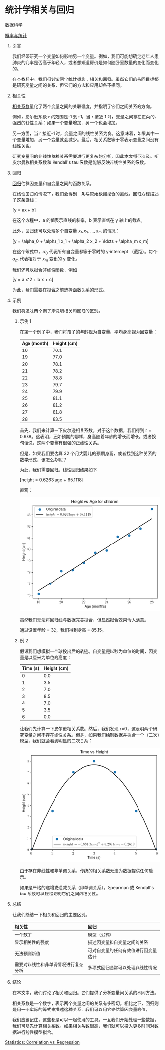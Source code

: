 # 统计学相关与回归

[数据科学](https://www.baeldung.com/cs/category/ai/data-science)

[概率与统计](https://www.baeldung.com/cs/tag/probability-and-statistics)

1. 引言

    我们经常研究一个变量如何影响另一个变量。例如，我们可能想确定老年人患肺炎的几率是否高于年轻人，或者想知道房价是如何随卧室数量的变化而变化的。

    在本教程中，我们将讨论两个统计概念：相关和回归。虽然它们的共同目标都是研究变量之间的关系，但它们的方法和应用却各不相同。

2. 相关性

    [相关系数](https://www.baeldung.com/cs/correlation-coefficient)量化了两个变量之间的关联强度，并指明了它们之间关系的方向。

    例如，皮尔逊系数 r 的范围是-1 到+1。当 r 接近 1 时，变量之间存在正向的、强烈的线性关系：如果一个变量增加，另一个也会增加。

    另一方面，当 r 接近-1 时，变量之间的线性关系为负。这意味着，如果其中一个变量增加，另一个变量就会减少。最后，相关系数等于零表示变量之间没有线性关系。

    研究变量间的非线性依赖关系需要进行更复杂的分析，因此本文将不涉及。斯皮尔曼秩相关系数和 Kendall's tau 系数是能够反映非线性关系的系数。

3. 回归

    [回归](https://www.baeldung.com/cs/interpolation-vs-regression)估算因变量和自变量之间的函数关系。

    在线性回归的情况下，我们会得到一条与原始数据拟合的直线。回归方程描述了这条直线：

    \[y = ax + b\]

    在这个方程中，a 的值表示直线的斜率，b 表示直线在 y 轴上的截点。

    此外，回归还可以处理多个自变量 $x_1, x_2, \ldots, x_m$ 的情况：

    \[y = \alpha_0 + \alpha_1 x_1 + \alpha_2 x_2 + \ldots  + \alpha_m x_m\]

    在这个等式中，$\alpha_{0}$ 代表所有自变量都等于零时的 y-intercept （截距）。每个 $\alpha_{m}$ 代表相对于 $x_{m}$ 变化的 y 变化。

    我们还可以拟合非线性函数，例如

    \[y = a x^2 + b x + c\]

    为此，我们需要在拟合之前选择函数关系的形式。

4. 示例

    我们将通过两个例子来说明相关和回归的区别。

    1. 示例 1

        在第一个例子中，我们将孩子的年龄视为自变量，平均身高视为因变量：

        | Age (month) | Height (cm) |
        |-------------|-------------|
        | 18          | 76.1        |
        | 19          | 77.0        |
        | 20          | 78.1        |
        | 21          | 78.2        |
        | 22          | 78.8        |
        | 23          | 79.7        |
        | 24          | 79.9        |
        | 25          | 81.1        |
        | 26          | 81.2        |
        | 27          | 81.8        |
        | 28          | 83.5        |

        首先，我们来计算一下皮尔逊相关系数。对于这个数据，我们得到 r = 0.988。这表明，正如预期的那样，身高随着年龄的增长而增长。或者换句话说，这两个变量有很强的正线性关系。

        但是，如果我们要估算 32 个月大婴儿的预期身高，或者找到这种关系的数学形式，该怎么办呢？

        为此，我们需要回归。线性回归结果如下

        \[height = 0.6263 age + 65.1118\]

        直观：

        ![回归示例 年龄](pic/Agegraphregression.png)

        虽然我们无法将回归线与数据完美拟合，但显然拟合效果令人满意。

        通过设置年龄 = 32，我们得到身高 = 85.15。

    2. 例 2

        假设我们想模拟一个球投出后的轨迹。自变量是以秒为单位的时间，因变量是以厘米为单位的高度：

        | Time (s) | Height (cm) |
        |----------|-------------|
        | 0        | 0.0         |
        | 1        | 3.5         |
        | 2        | 7.0         |
        | 3        | 8.5         |
        | 4        | 7.0         |
        | 5        | 3.5         |
        | 6        | 0.0         |

        让我们先计算一下皮尔逊相关系数。然后，我们发现 r=0，这表明两个研究变量之间不存在线性关系。但是，如果我们绘制数据并拟合一个（二次）模型，我们就会看到明显的二次关系：

        ![二次回归](pic/Quadratic-1.png)

        由于存在非线性和非单调关系，传统的相关系数无法为数据提供任何启示。

        如果是严格的递增或递减关系（即单调关系），Spearman 或 Kendall's tau 系数可以轻松证明它们之间的相关性。

5. 总结

    让我们总结一下相关和回归的主要区别。

    | 相关性                | 回归                 |
    |--------------------|--------------------|
    | 一个数字               | 模型（公式）             |
    | 显示相关性的强度           | 描述因变量和自变量之间的关系     |
    | 无法预测新值             | 可对自变量的任何有效值进行因变量估计 |
    | 需要对非线性和非单调情况进行复杂分析 | 多项式回归通常可以处理非线性情况   |

6. 结论

    在本文中，我们讨论了相关和回归。它们提供了分析变量间关系的不同方法。

    相关系数是一个数字，表示两个变量之间的关系有多密切。相比之下，回归则是用一个实际的等式来描述这种关系，我们可以用它来估算因变量的值。

    我们应该记住，这些都是可以一起使用的工具。一旦我们开始处理一些数据，我们可以先计算相关系数。如果相关系数很高，我们就可以投入更多时间对数据进行线性模型拟合。

[Statistics: Correlation vs. Regression](https://www.baeldung.com/cs/correlation-coefficient-vs-regression-model)
